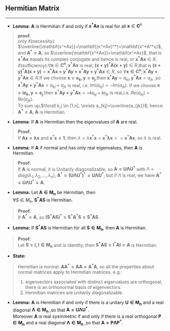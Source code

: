 ## Hermitian Matrix
***
- **Lemma**: $\mathbf{A}$ is Hermitian if and only if $\mathbf{x^*Ax}$ is real for all 
$\mathbf{x}\in \mathbf{C}^n$ 
>**proof.** <br/>
  only if(necessity):
    $\overline{\mathbf{x^*Ax}}=\mathbf{(x^*Ax)^*}=\mathbf{x^*A^*x}$,
    and $\mathbf{A^*=A}$,
    so $\overline{\mathbf{x^*Ax}}=\mathbf{x^*Ax}$,
    that is $\mathbf{x^*Ax}$ equals its complex conjugate and hence is real,
    or $\mathbf{x^*Ax} \in R$.<br/>
  if(sufficiency):$\forall\mathbf{x}\in \mathbf{C^n},\mathbf{x^*Ax}$ is real,
  $\mathbf{(x+y)^*A(x+y)}\in R$,that is $\mathbf{(x+y)^*A(x+y)}=\mathbf{x^*Ax+y^*Ay+x^*Ay+y^*Ax} \in R$,
  so $\forall \mathbf{x \in C^n},\mathbf{x^*Ay+y^*Ax}\in R$.If we choose $\mathbf{x=e_k,y=e_j}$,then $\mathbf{x^*Ay}=\mathit{a_{kj}},\mathbf{y^*Ax}=\mathit{a_{jk}}$ ,so $\mathbf{x^*Ay+y^*Ax}=\mathit{a_{kj}+a_{jk}}$ is real, i.e. $Im(\mathit{a_{kj}})=-Im(\mathit{a_{jk}})$.
  If we choose $\mathbf{x=ie_k,y=e_j}$,then $\mathbf{x^*Ay+y^*Ax}=\mathit{\mathbf{-i}a_{kj}+\mathbf{i}a_{jk}}$ is real,i.e. $Re(\mathit{a_{kj}})=Re(\mathit{a_{jk}})$.<br/>
  To sum up,$\forall k,j \in [1,n], \exists a_{kj}=\overline{a_{jk}}$, hence $\mathbf{A^*=A}$, $\mathbf{A}$ is Hermitian.

- **Lemma**: If $\mathbf{A}$ is Hermitian then the eigenvalues of $\mathbf{A}$ are real. 
>**Proof.** <br/>
> If $\mathbf{Ax=\lambda x}$ and $\mathbf{x^*x=1}$, 
> then $\lambda =\lambda \mathbf{x^*x}=\mathbf{x^*\lambda x}> =\mathbf{x^*Ax}$, so $\lambda$ is real.

- **Lemma**: If $\mathbf{A}$ if normal and has only real eigenvalues, then $\mathbf{A}$ is Hermitian.
> **Proof.** <br/>
> If $\mathbf{A}$ is normal, it is Unitarily diagonalizable, so 
> $\mathbf{A=U \Lambda U^*}$ with $\Lambda=diag(\lambda_1,\lambda_2,...,\lambda_n)$, $\mathbf{A^*=(U \Lambda U^*)^*=U \bar{\Lambda}U^*}$, 
> but if $\Lambda$ is real, we have $\mathbf{A^*=U \Lambda U^*=A}$.

- **Lemma:** Let $\mathbf{A \in M_n}$ be Hermitian, then <br/>
$\forall S \in M_n$, $\mathbf{S^*AS}$ is Hermitian.
> **Proof.** <br/>
> If $\mathbf{A^*=A}$, so $\mathbf{(S^*AS)^*=S^*A^*S=S^*AS}$.

- **Lemma:** If $\mathbf{S^*AS}$ is Hermitian for all $\mathbf{S \in M_n}$, then $\mathbf{A}$ is Hermitian.
> **Proof.** <br/>
> Let $\mathbf{S=I,I \in M_n}$ and is identity, then 
> $\mathbf{S^*AS=I^*AI=A}$ is Hermitian.

- **State:**
> Hermitian is normal: $\mathbf{AA^*=AA=A^*A}$, so all the properties about normal matrices apply to Hermitian matrices. e.g.: <br/>
> 1.  eigenvectors associated with distinct eigenvalues are orthogonal, there is an orthonormal basis of eigenvectors.
> 2. Hermitian matrices are unitarily diagonalizable.

- **Lemma:** $\mathbf{A}$ is Hermitian if and only if there is a unitary $\mathbf{U \in M_n}$ and a real diagonal $\mathbf{\Lambda \in M_n}$ ,so that $\mathbf{A=U \Lambda U^*}$. <br/>
Moreover $\mathbf{A}$ is real sysmmetric if and only if there is a real orthogonal $\mathbf{P \in M_n}$ and a real diagonal $\mathbf{\Lambda \in M_n}$ ,so that $\mathbf{A=P \Lambda P^*}$. 

